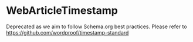 # WebArticleTimestamp

Deprecated as we aim to follow Schema.org best practices. Please refer to https://github.com/wordproof/timestamp-standard
